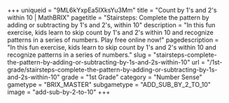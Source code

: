 +++
uniqueid = "9ML6kYxpEa5IXksYu3Mm"
title = "Count by 1's and 2's within 10 | MathBRIX"
pagetitle = "Stairsteps: Complete the pattern by adding or subtracting by 1's and 2's, within 10"
description = "In this fun exercise, kids learn to skip count by 1's and 2's within 10 and recognize patterns in a series of numbers. Play free online now!"
pagedescription = "In this fun exercise, kids learn to skip count by 1's and 2's within 10 and recognize patterns in a series of numbers."
slug = "stairsteps-complete-the-pattern-by-adding-or-subtracting-by-1s-and-2s-within-10"
url = "/1st-grade/stairsteps-complete-the-pattern-by-adding-or-subtracting-by-1s-and-2s-within-10"
grade = "1st Grade"
category = "Number Sense"
gametype = "BRIX_MASTER"
subgametype = "ADD_SUB_BY_2_TO_10"
image = "add-sub-by-2-to-10"
+++
